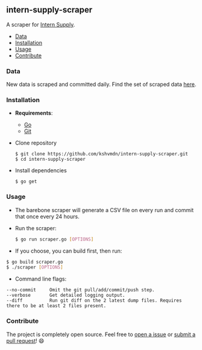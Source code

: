 ## intern-supply-scraper

A scraper for [Intern Supply](http://www.intern.supply).

- [Data](#data)
- [Installation](#installation)
- [Usage](#usage)
- [Contribute](#contribute)

### Data

New data is scraped and committed daily. Find the set of scraped data [here](./data).

### Installation

  - __Requirements__:

    + [Go](https://golang.org/)
    + [Git](https://git-scm.com/)

  - Clone repository
  
    ```
    $ git clone https://github.com/kshvmdn/intern-supply-scraper.git
    $ cd intern-supply-scraper
    ```

  - Install dependencies

    ```
    $ go get
    ```

### Usage

  - The barebone scraper will generate a CSV file on every run and commit that once every 24 hours.

  - Run the scraper:

    ```sh
    $ go run scraper.go [OPTIONS]
    ```

  - If you choose, you can build first, then run:

  ```sh
  $ go build scraper.go
  $ ./scraper [OPTIONS]
  ```

  - Command line flags:

  ```
  --no-commit     Omit the git pull/add/commit/push step.
  --verbose       Get detailed logging output.
  --diff          Run git diff on the 2 latest dump files. Requires there to be at least 2 files present.
  ```

### Contribute

The project is completely open source. Feel free to [open a issue](https://github.com/kshvmdn/intern-supply-scraper/issues) or [submit a pull request](https://github.com/kshvmdn/intern-supply-scraper/pulls)! :smile:
